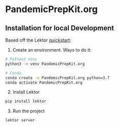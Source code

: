 # PandemicPrepKit.org

## Installation for local Development

Based off the Lektor [quickstart](https://www.getlektor.com/docs/quickstart/):

1. Create an environment. Ways to do it:

``` bash
# Python3 venv
python3 -m venv PandemicPrepKit.org

# Conda
conda create -n PandemicPrepKit.org python=3.7
conda activate PandemicPrepKit.org
```

2. Install Lektor

``` bash
pip install lektor
```

3. Run the project

``` bash
lektor server
```